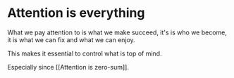 # Attention is everything 
What we pay attention to is what we make succeed, it's is who we become, it is what we can fix and what we can enjoy. 

This makes it essential to control what is top of mind.

Especially since [[Attention is zero-sum]].

<!-- #p1 -->

<!-- {BearID:F42A0FC8-9E37-44A0-99BF-87B87C0FB4C8-857-000000FB04FDB7CA} -->
